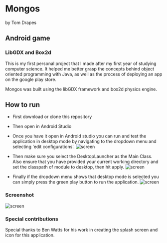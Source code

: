 # Mongos
by Tom Drapes
## Android game
### LibGDX and Box2d

This is my first personal project that I made after my first year of studying computer science. It helped me better grasp the 
concepts behind object oriented programming with Java, as well as the process of deploying an app on the google play store.

Mongos was built using the libGDX framework and box2d physics engine.

## How to run

* First download or clone this repository

* Then open in Android Studio

* Once you have it open in Android studio you can run and test the application in desktop mode by navigating to the dropdown
menu and selecting 'edit configurations'.
![screen](https://github.com/doctorApes/Mongos/blob/master/screenshots/Screen_Shot_1%20.png)

* Then make sure you select the DesktopLauncher as the Main Class. Also ensure that you have provided your current working
directory and set the classpath of module to desktop, then hit apply.
![screen](https://github.com/doctorApes/Mongos/blob/master/screenshots/Screen_Shot_2.png)

* Finally if the dropdown menu shows that desktop mode is selected you can simply press the green play button to run the
application.
![screen](https://github.com/doctorApes/Mongos/blob/master/screenshots/Screen_Shot_3.png)

### Screenshot
![screen](https://github.com/doctorApes/Mongos/blob/master/screenshots/Screen_Shot_4.png)

### Special contributions
Special thanks to Ben Watts for his work in creating the splash screen and icon for this application.
